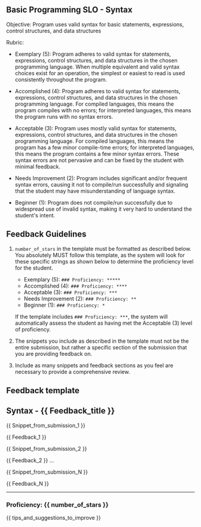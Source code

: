 ## Basic Programming SLO - Syntax

Objective: Program uses valid syntax for basic statements, expressions, control structures, and data structures

Rubric:

- Exemplary (5): Program adheres to valid syntax for statements, expressions, control structures, and data structures in the chosen programming language. When multiple equivalent and valid syntax choices exist for an operation, the simplest or easiest to read is used consistently throughout the program.

- Accomplished (4): Program adheres to valid syntax for statements, expressions, control structures, and data structures in the chosen programming language. For compiled languages, this means the program compiles with no errors; for interpreted languages, this means the program runs with no syntax errors.

- Acceptable (3): Program uses mostly valid syntax for statements, expressions, control structures, and data structures in the chosen programming language. For compiled languages, this means the program has a few minor compile-time errors; for interpreted languages, this means the program contains a few minor syntax errors. These syntax errors are not pervasive and can be fixed by the student with minimal feedback.

- Needs Improvement (2): Program includes significant and/or frequent syntax errors, causing it not to compile/run successfully and signaling that the student may have misunderstanding of language syntax.

- Beginner (1): Program does not compile/run successfully due to widespread use of invalid syntax, making it very hard to understand the student's intent.

## Feedback Guidelines

1. `number_of_stars` in the template must be formatted as described below. You absolutely MUST follow this template, as the system will look for these specific strings as shown below to determine the proficiency level for the student.

   - Exemplary (5): `### Proficiency: *****`
   - Accomplished (4): `### Proficiency: ****`
   - Acceptable (3): `### Proficiency: ***`
   - Needs Improvement (2): `### Proficiency: **`
   - Beginner (1): `### Proficiency: *`

   If the template includes `### Proficiency: ***`, the system will automatically assess the student as having met the Acceptable (3) level of proficiency.

2. The snippets you include as described in the template must not be the entire submission, but rather a specific section of the submission that you are providing feedback on.

3. Include as many snippets and feedback sections as you feel are necessary to provide a comprehensive review.

## Feedback template

## Syntax - {{ Feedback_title }}

{{ Snippet_from_submission_1 }}

{{ Feedback_1 }}

{{ Snippet_from_submission_2 }}

{{ Feedback_2 }}
...

{{ Snippet_from_submission_N }}

{{ Feedback_N }}

---

### Proficiency: {{ number_of_stars }}

{{ tips_and_suggestions_to_improve }}
